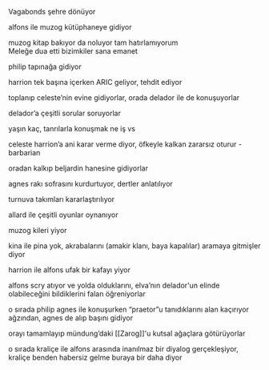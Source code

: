Vagabonds şehre dönüyor  
  
    
  
alfons ile muzog kütüphaneye gidiyor  
  
muzog kitap bakıyor da noluyor tam hatırlamıyorum  
Meleğe dua etti bizimkiler sana emanet  
  
philip tapınağa gidiyor  
  
harrion tek başına içerken ARIC geliyor, tehdit ediyor  
  
    
  
toplanıp celeste’nin evine gidiyorlar, orada delador ile de konuşuyorlar  
  
delador’a çeşitli sorular soruyorlar  
  
yaşın kaç, tanrılarla konuşmak ne iş vs  
  
celeste harrion’a ani karar verme diyor, öfkeyle kalkan zararsız oturur - barbarian  
  
    
  
oradan kalkıp beljardin hanesine gidiyorlar  
  
agnes rakı sofrasını kurdurtuyor, dertler anlatılıyor  
  
turnuva takımları kararlaştırılıyor  
  
allard ile çeşitli oyunlar oynanıyor  
  
muzog kileri yiyor  
  
kina ile pina yok, akrabalarını (amakir klanı, baya kapalılar) aramaya gitmişler diyor  
  
harrion ile alfons ufak bir kafayı yiyor  
  
alfons scry atıyor ve yolda olduklarını, elva’nın delador'un elinde olabileceğini bildiklerini falan öğreniyorlar  
  
o sırada philip agnes ile konuşurken “praetor”u tanıdıklarını alan kaçırıyor ağzından, agnes de alıp başını gidiyor  
  
  
  
  
  
orayı tamamlayıp mündung’daki [[Zarog]]'u kutsal ağaçlara götürüyorlar  
  
o sırada kraliçe ile alfons arasında inanılmaz bir diyalog gerçekleşiyor, kraliçe benden habersiz gelme buraya bir daha diyor